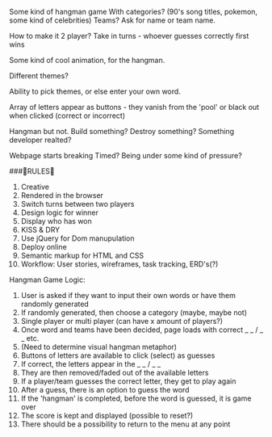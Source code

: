 Some kind of hangman game
With categories? (90's song titles, pokemon, some kind of celebrities)
Teams? Ask for name or team name. 

How to make it 2 player?
Take in turns - whoever guesses correctly first wins

Some kind of cool animation, for the hangman. 

Different themes?

Ability to pick themes, or else enter your own word.

Array of letters appear as buttons - they vanish from the 'pool' or black out when clicked (correct or incorrect)

Hangman but not.
Build something? Destroy something? 
Something developer realted? 

Webpage starts breaking
Timed?
Being under some kind of pressure?

###🎈RULES🎈
1. Creative
2. Rendered in the browser
3. Switch turns between two players
4. Design logic for winner
5. Display who has won
6. KISS & DRY
7. Use jQuery for Dom manupulation
8. Deploy online
9. Semantic markup for HTML and CSS
10. Workflow: User stories, wireframes, task tracking, ERD's(?)

Hangman Game Logic:

1. User is asked if they want to input their own words or have them randomly generated
2. If randomly generated, then choose a category (maybe, maybe not)
3. Single player or multi player (can have x amount of players?)
4. Once word and teams have been decided, page loads with correct _ _ / _ _ etc.
5. (Need to determine visual hangman metaphor)
6. Buttons of letters are available to click (select) as guesses
7. If correct, the letters appear in the _ _ / _ _
8. They are then removed/faded out of the available letters
9. If a player/team guesses the correct letter, they get to play again
10. After a guess, there is an option to guess the word
11. If the 'hangman' is completed, before the word is guessed, it is game over 
12. The score is kept and displayed (possible to reset?)
13. There should be a possibility to return to the menu at any point









